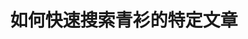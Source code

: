 ---
title: 如何快速搜索青衫的特定文章
tags: [Austim, 孤独症谱系, ASD, Aspie]
color: success
description: 生活中那些击垮我们的小事
external_url: http://mp.weixin.qq.com/s?__biz=MzIyMzgyMjY5NQ==&amp;mid=2247484053&amp;idx=2&amp;sn=274d738499c57df9cf7fe8fd02e2beed&amp;chksm=e819149ddf6e9d8b18f2f050a4e4952261fb306070727e5d9f96afaa07419497cd33569f4f4c&amp;scene=27#wechat_redirect
---